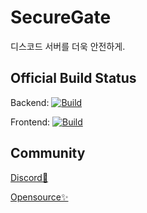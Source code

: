 # SecureGate
디스코드 서버를 더욱 안전하게.

## Official Build Status
Backend: [![Build](https://github.com/securegate-org/Backend/actions/workflows/node.js.yml/badge.svg)](https://github.com/securegate-org/Backend/actions/workflows/node.js.yml)

Frontend: [![Build](https://github.com/securegate-org/Frontend/actions/workflows/node.js.yml/badge.svg)](https://github.com/securegate-org/Frontend/actions/workflows/node.js.yml)

## Community
[Discord💬](https://securegate.gg/official)

[Opensource✨](https://github.com/securegate-org/SecureGate-Lite)
